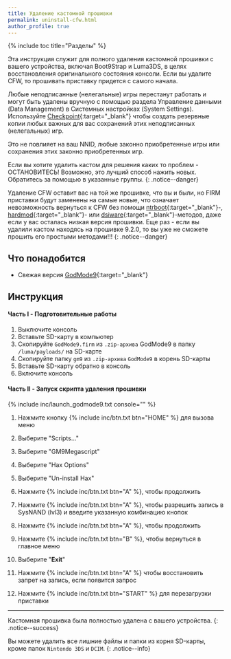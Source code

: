 ```yaml
---
title: Удаление кастомной прошивки
permalink: uninstall-cfw.html
author_profile: true
---
```

{% include toc title="Разделы" %}

Эта инструкция служит для полного удаления кастомной прошивки с вашего устройства, включая Boot9Strap и Luma3DS, в целях восстановления оригинального состояния консоли. Если вы удалите CFW, то прошивать приставку придется с самого начала.

Любые неподписанные (нелегальные) игры перестанут работать и могут быть удалены вручную с помощью раздела Управление данными (Data Management) в Системных настройках (System Settings). Используйте [Checkpoint](https://github.com/BernardoGiordano/Checkpoint/releases/latest){:target="_blank"} чтобы создать резервные копии любых важных для вас сохранений этих неподписанных (нелегальных) игр.

Это не повлияет на ваш NNID, любые законно приобретенные игры или сохранения этих законно приобретенных игр.

Если вы хотите удалить кастом для решения каких то проблем - ОСТАНОВИТЕСЬ! Возможно, это лучший способ нажить новых. Обратитесь за помощью в указанные группы. 
{: .notice--danger}

Удаление CFW оставит вас на той же прошивке, что вы и были, но FIRM приставки будут заменены на самые новые, что означает невозможность вернуться к CFW без помощи [ntrboot](ntrboot){:target="_blank"}-, [hardmod](making-hardmod){:target="_blank"}- или [dsiware](installing-boot9strap-dsiware){:target="_blank"}-методов, даже если у вас осталась низкая версия прошивки. Еще раз - если вы удалили кастом находясь на прошивке 9.2.0, то вы уже не сможете прошить его простыми методами!!! 
{: .notice--danger}

## Что понадобится

* Свежая версия [GodMode9](https://github.com/d0k3/GodMode9/releases/latest){:target="_blank"}

## Инструкция

#### Часть I - Подготовительные работы

1. Выключите консоль
1. Вставьте SD-карту в компьютер
1. Скопируйте `GodMode9.firm` из `.zip-архива` GodMode9 в папку `/luma/payloads/` на SD-карте
1. Скопируйте папку `gm9` из `.zip-архива` `GodMode9` в корень SD-карты
1. Вставьте SD-карту обратно в консоль
1. Включите консоль

#### Часть II - Запуск скрипта удаления прошивки

{% include inc/launch_godmode9.txt console="" %}
1. Нажмите кнопку {% include inc/btn.txt btn="HOME" %} для вызова меню
1. Выберите "Scripts..."

1. Выберите "GM9Megascript"
1. Выберите "Hax Options"
1. Выберите "Un-install Hax"
1. Нажмите {% include inc/btn.txt btn="A" %}, чтобы продолжить
1. Нажмите {% include inc/btn.txt btn="A" %}, чтобы разрешить запись в SysNAND (lvl3) и введите указанную комбинацию кнопок
1. Нажмите {% include inc/btn.txt btn="A" %}, чтобы продолжить
1. Нажмите {% include inc/btn.txt btn="B" %}, чтобы вернуться в главное меню
1. Выберите "**Exit**"
1. Нажмите {% include inc/btn.txt btn="A" %} чтобы восстановить запрет на запись, если появится запрос
1. Нажмите {% include inc/btn.txt btn="START" %} для перезагрузки приставки

___

Кастомная прошивка была полностью удалена с вашего устройства.
{: .notice--success}

Вы можете удалить все лишние файлы и папки из корня SD-карты, кроме папок `Nintendo 3DS` и `DCIM`.
{: .notice--info}